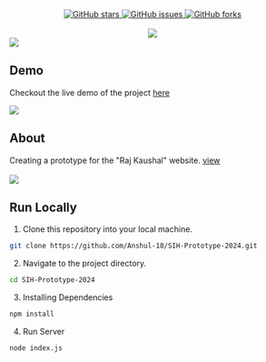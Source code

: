 <!-- Project Details  -->

<div align="center">
    <a href="https://github.com/Anshul-18/SIH-Prototype-2024/stargazers">
    <img alt="GitHub stars" src="https://img.shields.io/github/stars/Anshul-18/SIH-Prototype-2024?color=yellow&label=Project%20Stars&style=for-the-badge">
</a>
<a href="https://github.com/Anshul-18/SIH-Prototype-2024/issues">
    <img alt="GitHub issues" src="https://img.shields.io/github/issues/Anshul-18/SIH-Prototype-2024?color=brightgreen&label=issues&style=for-the-badge">
</a>
<a href="https://github.com/Anshul-18/SIH-Prototype-2024/network">
    <img alt="GitHub forks" src="https://img.shields.io/github/forks/Anshul-18/SIH-Prototype-2024?color=9cf&label=forks&style=for-the-badge">
</a>

</div>
<br>

<!-- Project title 
* use a dynamic typing-SvG here https://readme-typing-svg.demolab.com/demo/
-->
<div align="center">
<img src="https://readme-typing-svg.demolab.com?font=Fira+Code&size=22&duration=4000&pause=5000&background=FFFFFF00&center=true&vCenter=true&multiline=true&width=435&lines=Raj Kaushal (SIH-Prototype-2024) ">
</div>

<img src="https://raw.githubusercontent.com/andreasbm/readme/master/assets/lines/colored.png">

## Demo 
Checkout the live demo of the project [here](https://tech-titans-sih-2024.vercel.app/)

<img src="https://raw.githubusercontent.com/andreasbm/readme/master/assets/lines/colored.png">


## About<!-- Required -->
<!-- 
* information about the project
-->
<div>
Creating a prototype for the "Raj Kaushal" website.
    <a href="https://tech-titans-sih-2024.vercel.app/">view</a>
</div>
<br>
<img src="https://raw.githubusercontent.com/andreasbm/readme/master/assets/lines/colored.png">

## Run Locally<!-- Required -->
1. Clone this repository into your local machine.
```bash
git clone https://github.com/Anshul-18/SIH-Prototype-2024.git
```
2. Navigate to the project directory.
```bash
cd SIH-Prototype-2024
```
3. Installing Dependencies
```bash
npm install
```

4. Run Server
```bash
node index.js
```

